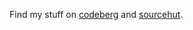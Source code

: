 Find my stuff on [codeberg](http://codeberg.org/rumpelsepp) and [sourcehut](https://git.sr.ht/~rumpelsepp).

